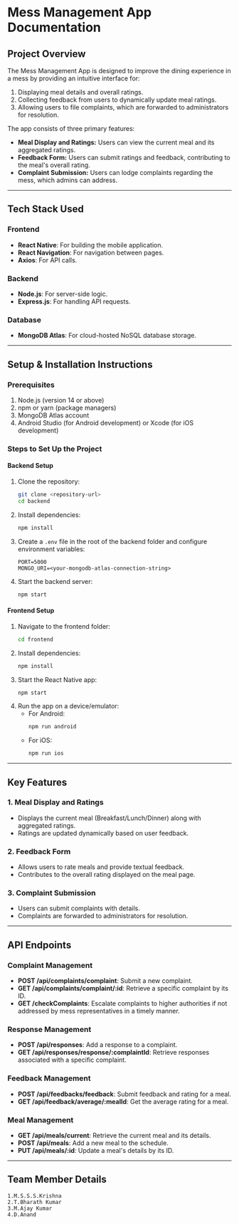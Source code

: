 # Mess Management App Documentation

## **Project Overview**
The Mess Management App is designed to improve the dining experience in a mess by providing an intuitive interface for:
1. Displaying meal details and overall ratings.
2. Collecting feedback from users to dynamically update meal ratings.
3. Allowing users to file complaints, which are forwarded to administrators for resolution.

The app consists of three primary features:
- **Meal Display and Ratings:** Users can view the current meal and its aggregated ratings.
- **Feedback Form:** Users can submit ratings and feedback, contributing to the meal's overall rating.
- **Complaint Submission:** Users can lodge complaints regarding the mess, which admins can address.

---

## **Tech Stack Used**
### **Frontend**
- **React Native**: For building the mobile application.
- **React Navigation**: For navigation between pages.
- **Axios**: For API calls.

### **Backend**
- **Node.js**: For server-side logic.
- **Express.js**: For handling API requests.

### **Database**
- **MongoDB Atlas**: For cloud-hosted NoSQL database storage.

---

## **Setup & Installation Instructions**

### **Prerequisites**
1. Node.js (version 14 or above)
2. npm or yarn (package managers)
3. MongoDB Atlas account
4. Android Studio (for Android development) or Xcode (for iOS development)

### **Steps to Set Up the Project**
#### **Backend Setup**
1. Clone the repository:
   ```bash
   git clone <repository-url>
   cd backend
   ```
2. Install dependencies:
   ```bash
   npm install
   ```
3. Create a `.env` file in the root of the backend folder and configure environment variables:
   ```env
   PORT=5000
   MONGO_URI=<your-mongodb-atlas-connection-string>
   ```
4. Start the backend server:
   ```bash
   npm start
   ```

#### **Frontend Setup**
1. Navigate to the frontend folder:
   ```bash
   cd frontend
   ```
2. Install dependencies:
   ```bash
   npm install
   ```
3. Start the React Native app:
   ```bash
   npm start
   ```
4. Run the app on a device/emulator:
   - For Android:
     ```bash
     npm run android
     ```
   - For iOS:
     ```bash
     npm run ios
     ```

---

## **Key Features**
### **1. Meal Display and Ratings**
- Displays the current meal (Breakfast/Lunch/Dinner) along with aggregated ratings.
- Ratings are updated dynamically based on user feedback.

### **2. Feedback Form**
- Allows users to rate meals and provide textual feedback.
- Contributes to the overall rating displayed on the meal page.

### **3. Complaint Submission**
- Users can submit complaints with details.
- Complaints are forwarded to administrators for resolution.

---

## **API Endpoints**

### **Complaint Management**
- **POST /api/complaints/complaint**: Submit a new complaint.
- **GET /api/complaints/complaint/:id**: Retrieve a specific complaint by its ID.
- **GET /checkComplaints**: Escalate complaints to higher authorities if not addressed by mess representatives in a timely manner.

### **Response Management**
- **POST /api/responses**: Add a response to a complaint.
- **GET /api/responses/response/:complaintId**: Retrieve responses associated with a specific complaint.

### **Feedback Management**
- **POST /api/feedbacks/feedback**: Submit feedback and rating for a meal.
- **GET /api/feedback/average/:mealId**: Get the average rating for a meal.

### **Meal Management**
- **GET /api/meals/current**: Retrieve the current meal and its details.
- **POST /api/meals**: Add a new meal to the schedule.
- **PUT /api/meals/:id**: Update a meal's details by its ID.

---

## **Team Member Details**

    1.M.S.S.S.Krishna
    2.T.Bharath Kumar
    3.M.Ajay Kumar
    4.D.Anand

